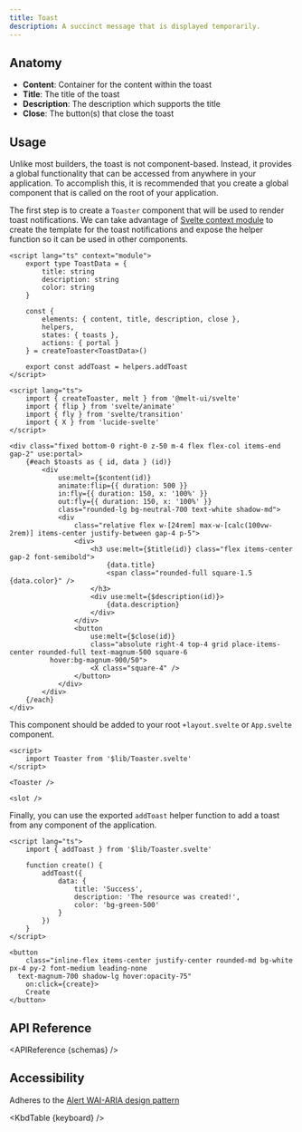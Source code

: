 ```yaml
---
title: Toast
description: A succinct message that is displayed temporarily.
---
```


<script>
    import { APIReference, KbdTable, Preview } from '$docs/components'
    export let schemas
    export let keyboard
</script>

## Anatomy

- **Content**: Container for the content within the toast
- **Title**: The title of the toast
- **Description**: The description which supports the title
- **Close**: The button(s) that close the toast

## Usage

Unlike most builders, the toast is not component-based. Instead, it provides a global functionality
that can be accessed from anywhere in your application. To accomplish this, it is recommended that
you create a global component that is called on the root of your application.

The first step is to create a `Toaster` component that will be used to render toast notifications.
We can take advantage of
[Svelte context module](https://svelte.dev/docs/svelte-components#script-context-module) to create
the template for the toast notifications and expose the helper function so it can be used in other
components.

```svelte
<script lang="ts" context="module">
	export type ToastData = {
		title: string
		description: string
		color: string
	}

	const {
		elements: { content, title, description, close },
		helpers,
		states: { toasts },
		actions: { portal }
	} = createToaster<ToastData>()

	export const addToast = helpers.addToast
</script>

<script lang="ts">
	import { createToaster, melt } from '@melt-ui/svelte'
	import { flip } from 'svelte/animate'
	import { fly } from 'svelte/transition'
	import { X } from 'lucide-svelte'
</script>

<div class="fixed bottom-0 right-0 z-50 m-4 flex flex-col items-end gap-2" use:portal>
	{#each $toasts as { id, data } (id)}
		<div
			use:melt={$content(id)}
			animate:flip={{ duration: 500 }}
			in:fly={{ duration: 150, x: '100%' }}
			out:fly={{ duration: 150, x: '100%' }}
			class="rounded-lg bg-neutral-700 text-white shadow-md">
			<div
				class="relative flex w-[24rem] max-w-[calc(100vw-2rem)] items-center justify-between gap-4 p-5">
				<div>
					<h3 use:melt={$title(id)} class="flex items-center gap-2 font-semibold">
						{data.title}
						<span class="rounded-full square-1.5 {data.color}" />
					</h3>
					<div use:melt={$description(id)}>
						{data.description}
					</div>
				</div>
				<button
					use:melt={$close(id)}
					class="absolute right-4 top-4 grid place-items-center rounded-full text-magnum-500 square-6
          hover:bg-magnum-900/50">
					<X class="square-4" />
				</button>
			</div>
		</div>
	{/each}
</div>
```

This component should be added to your root `+layout.svelte` or `App.svelte` component.

```svelte
<script>
	import Toaster from '$lib/Toaster.svelte'
</script>

<Toaster />

<slot />
```

Finally, you can use the exported `addToast` helper function to add a toast from any component of
the application.

```svelte
<script lang="ts">
	import { addToast } from '$lib/Toaster.svelte'

	function create() {
		addToast({
			data: {
				title: 'Success',
				description: 'The resource was created!',
				color: 'bg-green-500'
			}
		})
	}
</script>

<button
	class="inline-flex items-center justify-center rounded-md bg-white px-4 py-2 font-medium leading-none
  text-magnum-700 shadow-lg hover:opacity-75"
	on:click={create}>
	Create
</button>
```

## API Reference

<APIReference {schemas} />

## Accessibility

Adheres to the [Alert WAI-ARIA design pattern](https://www.w3.org/WAI/ARIA/apg/patterns/alert/)

<KbdTable {keyboard} />
